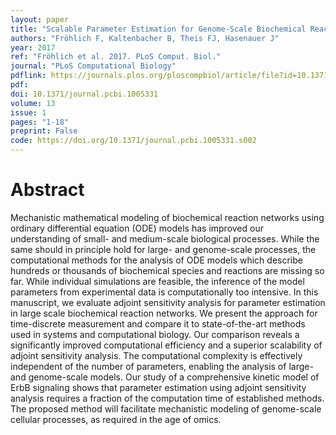 ```yaml
---
layout: paper
title: "Scalable Parameter Estimation for Genome-Scale Biochemical Reaction Networks"
authors: "Fröhlich F, Kaltenbacher B, Theis FJ, Hasenauer J"
year: 2017
ref: "Fröhlich et al. 2017. PLoS Comput. Biol."
journal: "PLoS Computational Biology"
pdflink: https://journals.plos.org/ploscompbiol/article/file?id=10.1371/journal.pcbi.1005331&type=printable
pdf: 
doi: 10.1371/journal.pcbi.1005331
volume: 13
issue: 1
pages: "1-18"
preprint: False
code: https://doi.org/10.1371/journal.pcbi.1005331.s002
---
```


# Abstract

Mechanistic mathematical modeling of biochemical reaction networks using ordinary differential equation (ODE) models has improved our understanding of small- and medium-scale biological processes. While the same should in principle hold for large- and genome-scale processes, the computational methods for the analysis of ODE models which describe hundreds or thousands of biochemical species and reactions are missing so far. While individual simulations are feasible, the inference of the model parameters from experimental data is computationally too intensive. In this manuscript, we evaluate adjoint sensitivity analysis for parameter estimation in large scale biochemical reaction networks. We present the approach for time-discrete measurement and compare it to state-of-the-art methods used in systems and computational biology. Our comparison reveals a significantly improved computational efficiency and a superior scalability of adjoint sensitivity analysis. The computational complexity is effectively independent of the number of parameters, enabling the analysis of large- and genome-scale models. Our study of a comprehensive kinetic model of ErbB signaling shows that parameter estimation using adjoint sensitivity analysis requires a fraction of the computation time of established methods. The proposed method will facilitate mechanistic modeling of genome-scale cellular processes, as required in the age of omics.
